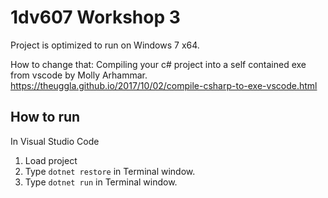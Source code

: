 # 1dv607 Workshop 3

Project is optimized to run on Windows 7 x64.

How to change that:
Compiling your c# project into a self contained exe from vscode by Molly Arhammar.
https://theuggla.github.io/2017/10/02/compile-csharp-to-exe-vscode.html

## How to run

In Visual Studio Code
1. Load project
2. Type `dotnet restore` in Terminal window.
3. Type `dotnet run` in Terminal window.

